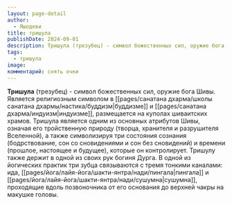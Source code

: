 ```yaml
---
layout: page-detail
author:
  - Яшодеви
title: тришула
publishDate: 2024-09-01
description: Тришула (трезубец) - символ божественных сил, оружие бога Шивы. Является религиозным символом в буддизме и индуизме, размещается на куполах шиваитских храмов.
tags:
  - тришула
image: 
комментарий: снять очки
---
```

**Тришула** (трезубец) - символ божественных сил, оружие бога Шивы. Является религиозным символом в [[pages/санатана дхарма/школы санатана дхармы/настика/буддизм|буддизме]] и [[pages/санатана дхарма/индуизм|индуизме]], размещается на куполах шиваитских храмов. Тришула является одним из основных атрибутов Шивы, означая его тройственную природу (творца, хранителя и разрушителя Вселенной), а также символизируя три состояния сознания (бодрствование, сон со сновидениями и сон без сновидений) и времени (прошлое, настоящее и будущее), которые он контролирует. Тришулу также держит в одной из своих рук богиня Дурга. В одной из йогических практик три зубца связываются с тремя тонкими каналами: ида, [[pages/йога/лайя-йога/шакти-янтра/нади/пингала|пингала]] и [[pages/йога/лайя-йога/шакти-янтра/нади/сушумна|сушумна]], проходящие вдоль позвоночника от его основания до верхней чакры на макушке головы.

